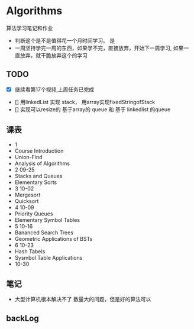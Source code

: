 # Algorithms
算法学习笔记和作业

- 判断这个是不是值得花一个月时间学习。 是
- 一周坚持学完一周的东西，如果学不完，直接放弃，开始下一周学习, 如果一直放弃，就干脆放弃这个的学习

## TODO
- [x] 继续看第17个视频,上周任务已完成
- [] 用linkedList 实现 stack，  用array实现fixedStringofStack
- [] 实现可以resize的 基于array的 queue 和 基于 linkedlist 的queue

## 课表
- 1
- Course Introduction
- Union-Find
- Analysis of Algorithms
- 2 09-25
- Stacks and Queues
- Elementary Sorts
- 3 10-02
- Mergesort
- Quicksort
- 4 10-09
- Priority Queues
- Elementary Symbol Tables
- 5 10-16
- Bananced Search Trees
-  Geometric Applications of BSTs
- 6 10-23
- Hash Tabels
- Sysmbol Table Applications
- 10-30

## 笔记
- 大型计算机根本解决不了 数量大的问题，但是好的算法可以

## backLog
